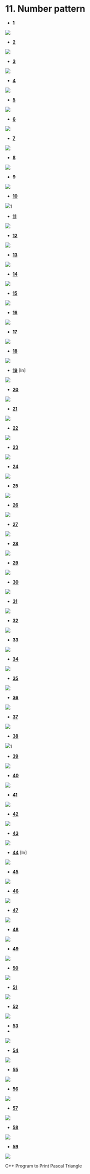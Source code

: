 
# 11. Number pattern

- **[1](1.cpp)**

<img src="img/1.png">

- **[2](2.cpp)**

<img src="img/2.png">

- **[3](3.cpp)**

<img src="img/3.png">

- **[4](4.cpp)**

<img src="img/4.png">

- **[5](5.cpp)**

<img src="img/5.png">

- **[6](6.cpp)**

<img src="img/6.png">

- **[7](7.cpp)**

<img src="img/7.png">

- **[8](8.cpp)**

<img src="img/8.png">

- **[9](9.cpp)**

<img src="img/9.png">


- **[10](10.cpp)**

<img src="img/10.png">1

- **[11](11.cpp)**

<img src="img/11.png">


- **[12](12.cpp)**

<img src="img/12.png">

- **[13](13.cpp)**

<img src="img/13.png">

- **[14](14.cpp)**

<img src="img/14.png">

- **[15](15.cpp)**

<img src="img/15.png">

- **[16](16.cpp)**

<img src="img/16.png">

- **[17](17.cpp)**

<img src="img/17.png">

- **[18](18.cpp)**

<img src="img/18.png">

- **[19](19.cpp)**   [In]

<img src="img/19.png">

- **[20](20.cpp)**

<img src="img/20.png">

- **[21](21.cpp)**

<img src="img/21.png">

- **[22](22.cpp)**

<img src="img/22.png">

- **[23](23.cpp)**

<img src="img/23.png">


- **[24](25.cpp)**

<img src="img/24.png">

- **[25](25.cpp)**

<img src="img/25.png">


- **[26](26.cpp)**

<img src="img/26.png">

- **[27](27.cpp)**

<img src="img/27.png">

- **[28](28.cpp)**

<img src="img/28.png">



- **[29](29.cpp)**

<img src="img/29.png">

- **[30](30.cpp)**

<img src="img/30.png">

- **[31](31.cpp)**

<img src="img/31.png">

- **[32](32.cpp)**

<img src="img/32.png">

- **[33](33.cpp)**

<img src="img/33.png">

- **[34](34.cpp)**

<img src="img/34.png">

- **[35](35.cpp)**

<img src="img/35.png">

- **[36](36.cpp)**

<img src="img/36.png">

- **[37](37.cpp)**

<img src="img/37.png">


- **[38](38.cpp)**

<img src="img/38.png">1

- **[39](39.cpp)**

<img src="img/39.png">


- **[40](40.cpp)**

<img src="img/40.png">

- **[41](41.cpp)**

<img src="img/41.png">

- **[42](42.cpp)**

<img src="img/42.png">

- **[43](43.cpp)**

<img src="img/43.png">

- **[44](44.cpp)**  [In]

<img src="img/44.png">

- **[45](45.cpp)**

<img src="img/45.png">

- **[46](46.cpp)**

<img src="img/46.png">

- **[47](47.cpp)**

<img src="img/47.png">

- **[48](48.cpp)**

<img src="img/48.png">

- **[49](49.cpp)**

<img src="img/49.png">

- **[50](50.cpp)**

<img src="img/50.png">

- **[51](51.cpp)**

<img src="img/51.png">


- **[52](52.cpp)**

<img src="img/52.png">

- **[53](53.cpp)**
-
<img src="img/53.png">


- **[54](54.cpp)**

<img src="img/54.png">

- **[55](55.cpp)**

<img src="img/55.png">

- **[56](56.cpp)**

<img src="img/56.png">


- **[57](57.cpp)**

<img src="img/57.png">

- **[58](58.cpp)**

<img src="img/58.png">

- **[59](59.cpp)**

<img src="img/59.png">


C++ Program to Print Pascal Triangle